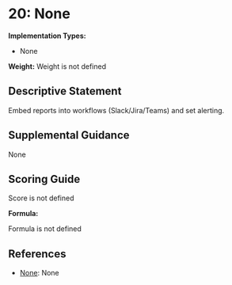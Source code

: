 # 20: None

**Implementation Types:**

- None

**Weight:** Weight is not defined

## Descriptive Statement

Embed reports into workflows (Slack/Jira/Teams) and set alerting.

## Supplemental Guidance

None

## Scoring Guide

Score is not defined

**Formula:**

Formula is not defined

## References

- [None](None): None

